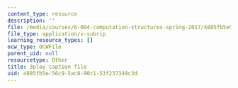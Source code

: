 ```yaml
---
content_type: resource
description: ''
file: /media/courses/6-004-computation-structures-spring-2017/4885fb5e56c95ac890c153f237349c3d_JSm74ghAvJc.vtt
file_type: application/x-subrip
learning_resource_types: []
ocw_type: OCWFile
parent_uid: null
resourcetype: Other
title: 3play caption file
uid: 4885fb5e-56c9-5ac8-90c1-53f237349c3d
---
```

